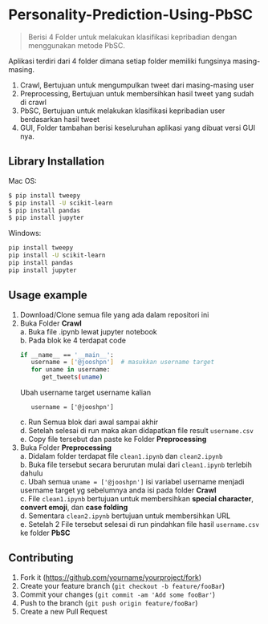 # Personality-Prediction-Using-PbSC

> Berisi 4 Folder untuk melakukan klasifikasi kepribadian dengan menggunakan metode PbSC.

Aplikasi terdiri dari 4 folder dimana setiap folder memiliki fungsinya masing-masing.
1. Crawl, Bertujuan untuk mengumpulkan tweet dari masing-masing user
2. Preprocessing, Bertujuan untuk membersihkan hasil tweet yang sudah di crawl
3. PbSC, Bertujuan untuk melakukan klasifikasi kepribadian user berdasarkan hasil tweet
4. GUI, Folder tambahan berisi keseluruhan aplikasi yang dibuat versi GUI nya.

## Library Installation

Mac OS:

```sh
$ pip install tweepy
$ pip install -U scikit-learn
$ pip install pandas
$ pip install jupyter
```

Windows:

```sh
pip install tweepy
pip install -U scikit-learn
pip install pandas
pip install jupyter
```

## Usage example

1. Download/Clone semua file yang ada dalam repositori ini
2. Buka Folder __Crawl__  
   a. Buka file .ipynb lewat jupyter notebook    
   b. Pada blok ke 4 terdapat code  
   ```sh
   if __name__ == '__main__':
      username = ['@jooshpn']  # masukkan username target
      for uname in username:
         get_tweets(uname)
   ```
   Ubah username target username kalian    
   ```
      username = ['@jooshpn'] 
   ``` 
   c. Run Semua blok dari awal sampai akhir  
   d. Setelah selesai di run maka akan didapatkan file result ```username.csv```  
   e. Copy file tersebut dan paste ke Folder __Preprocessing__  
3. Buka Folder __Preprocessing__  
   a. Didalam folder terdapat file ```clean1.ipynb``` dan ```clean2.ipynb```  
   b. Buka file tersebut secara berurutan mulai dari ```clean1.ipynb``` terlebih dahulu   
   c. Ubah semua ```uname = ['@jooshpn']``` isi variabel username menjadi username target yg sebelumnya anda isi pada folder __Crawl__   
   c. File ```clean1.ipynb``` bertujuan untuk membersihkan __special character__, __convert emoji__, dan __case folding__  
   d. Sementara ```clean2.ipynb``` bertujuan untuk membersihkan URL  
   e. Setelah 2 File tersebut selesai di run pindahkan file hasil ```username.csv``` ke folder __PbSC__   
## Contributing

1. Fork it (<https://github.com/yourname/yourproject/fork>)
2. Create your feature branch (`git checkout -b feature/fooBar`)
3. Commit your changes (`git commit -am 'Add some fooBar'`)
4. Push to the branch (`git push origin feature/fooBar`)
5. Create a new Pull Request

<!-- Markdown link & img dfn's -->
[npm-image]: https://img.shields.io/npm/v/datadog-metrics.svg?style=flat-square
[npm-url]: https://npmjs.org/package/datadog-metrics
[npm-downloads]: https://img.shields.io/npm/dm/datadog-metrics.svg?style=flat-square
[travis-image]: https://img.shields.io/travis/dbader/node-datadog-metrics/master.svg?style=flat-square
[travis-url]: https://travis-ci.org/dbader/node-datadog-metrics
[wiki]: https://github.com/yourname/yourproject/wiki
